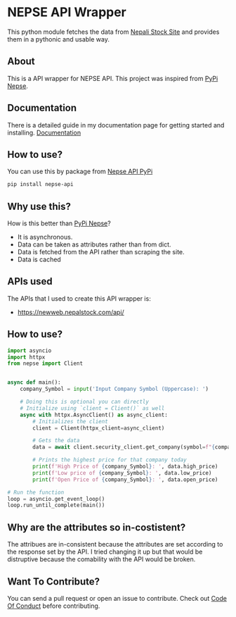# NEPSE API Wrapper

This python module fetches the data from [Nepali Stock Site](https://newweb.nepalstock.com/) and provides them in a pythonic
and usable way.


## About

This is a API wrapper for NEPSE API. This project was inspired from [PyPi Nepse](https://github.com/pyFrappe/nepse). 

## Documentation

There is a detailed guide in my documentation page for getting started and installing.
[Documentation](https://nepse-api.readthedocs.io/)

## How to use?

You can use this by package from [Nepse API PyPi](https://pypi.org/project/nepse-api/)
```sh
pip install nepse-api
```

## Why use this?

How is this better than [PyPi Nepse](https://github.com/pyFrappe/nepse)?
- It is asynchronous.
- Data can be taken as attributes rather than from dict.
- Data is fetched from the API rather than scraping the site.
- Data is cached 

## APIs used

The APIs that I used to create this API wrapper is:
- https://newweb.nepalstock.com/api/

## How to use?

```py
import asyncio
import httpx
from nepse import Client


async def main():
    company_Symbol = input('Input Company Symbol (Uppercase): ')

    # Doing this is optional you can directly
    # Initialize using `client = Client()` as well
    async with httpx.AsyncClient() as async_client:
        # Initializes the client
        client = Client(httpx_client=async_client)

        # Gets the data
        data = await client.security_client.get_company(symbol=f"{company_Symbol}")

        # Prints the highest price for that company today
        print(f'High Price of {company_Symbol}: ', data.high_price)
        print(f'Low price of {company_Symbol}: ', data.low_price)
        print(f'Open Price of {company_Symbol}: ', data.open_price)

# Run the function
loop = asyncio.get_event_loop()
loop.run_until_complete(main())
```

## Why are the attributes so in-costistent?

The attribues are in-consistent because the attributes are set according to the response set by the API. 
I tried changing it up but that would be distruptive because the comability with the API would be broken. 

## Want To Contribute?

You can send a pull request or open an issue to contribute.
Check out [Code Of Conduct](CODE_OF_CONDUCT.md) before contributing.
